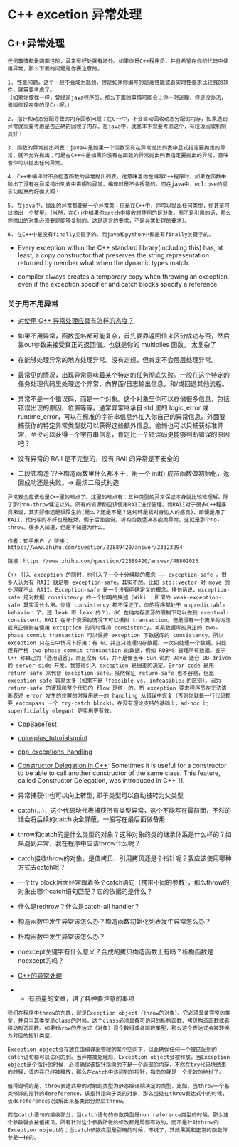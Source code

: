 # C++ excetion 异常处理

## C++异常处理

```
任何事情都是两面性的，异常有好处就有坏处。如果你是C++程序员，并且希望在你的代码中使用异常，那么下面的问题是你要注意的。

1. 性能问题。这个一般不会成为瓶颈，但是如果你编写的是高性能或者实时性要求比较强的软件，就需要考虑了。
（如果你像我一样，曾经是java程序员，那么下面的事情可能会让你一时迷糊，但是没办法，谁叫你现在学的是C++呢。）

2. 指针和动态分配导致的内存回收问题：在C++中，不会自动回收动态分配的内存，如果遇到异常就需要考虑是否正确的回收了内存。在java中，就基本不需要考虑这个，有垃圾回收机制真好！

3. 函数的异常抛出列表：java中是如果一个函数没有在异常抛出列表中显式指定要抛出的异常，就不允许抛出；可是在C++中是如果你没有在函数的异常抛出列表指定要抛出的异常，意味着你可以抛出任何异常。

4. C++中编译时不会检查函数的异常抛出列表。这意味着你在编写C++程序时，如果在函数中抛出了没有在异常抛出列表中声明的异常，编译时是不会报错的。而在java中，eclipse的提示功能真的好强大啊！

5. 在java中，抛出的异常都要是一个异常类；但是在C++中，你可以抛出任何类型，你甚至可以抛出一个整型。（当然，在C++中如果你catch中接收时使用的是对象，而不是引用的话，那么你抛出的对象必须要是能够复制的。这是语言的要求，不是异常处理的要求）。

6. 在C++中是没有finally关键字的。而java和python中都是有finally关键字的。
```

- Every exception within the C++ standard library(including this) has, at least, a copy constructor that preserves the string representation returned by member what when the dynamic types match.

- compiler always creates a temporary copy when throwing an exception, even if the exception specifier and catch blocks specify a reference


### 关于用不用异常

- [对使用 C++ 异常处理应具有怎样的态度？](https://www.zhihu.com/question/22889420)

- 如果不用异常，函数签名都可能复杂，首先要靠返回值来区分成功与否，然后靠out参数来接受真正的返回值。也就是你的 multiplies 函数。 太复杂了

- 在能够处理异常的地方处理异常。没有定规，但肯定不会层层处理异常。

- 最常见的情况，出现异常意味着某个特定的任务彻底失败。一般在这个特定的任务处理代码里处理这个异常，向界面/日志输出信息，和/或回退其他流程。

- 异常不是一个错误码，而是一个对象。这个对象里你可以存储很多信息，包括错误出现的原因、位置等等。通常异常继承自 std 里的 logic_error 或 runtime_error，可以在标准的字符串信息外加入你自己的异常信息。外面要捕获你的特定异常类型就可以获得这些额外信息，偷懒也可以只捕获标准异常，至少可以获得一个字符串信息，肯定比一个错误码更能够判断错误的原因吧？

- 没有异常的 RAII 是不完整的，没有 RAII 的异常是不安全的

- 二段式构造 ??->构造函数里什么都不干，用一个 init() 成员函数做初始化，返回成功还是失败。-> 最烦二段式构造

```
异常安全应该也是C++里的难点了。这里的难点有：三种类型的异常保证本身就比较难理解。除了那个no-throw保证以外。所有的资源都应该使用RAII进行管理。而RAII对于很多C++程序员来说，其实好像还是很陌生的(是么？还是不是？这纯粹是我对身边人的感觉)。即便是用了RAII，代码写的不好也是枉然。例子后面会说。析构函数坚决不能抛异常。这就是那个no-throw。很多人知道，但是不知道为什么。

作者：知乎用户 / 链接：https://www.zhihu.com/question/22889420/answer/23323294
```

```
链接：https://www.zhihu.com/question/22889420/answer/48802023

C++ 引入 exception 的同时，也引入了一个十分模糊的概念 —— exception-safe 。很多人认为有 RAII 就足够 exception-safe，其实不然。比如 std::vector 对 move 的处理就不止 RAII。Exception-safe 是一个没有明确定义的概念。换句话说，exception-safe 是对数据 consistency 的一个拙略的描述（Wiki 上所谓的 weak-exception-safe 其实没什么用。你连 consistency 都不保证了，你的程序都处于 unpredictable behavior 了，还 leak 不 leak 的？）。GC 在纯内存资源的限制下可以做到 eventual-consistent。RAII 在单个资源的情况下可以模拟 transaction。但是没有一个简单的方法能真正做到在使用 exception 的同时保持 consistency。关系数据库的真正的 two-phase commit transaction 可以保持 exception 下数据库的 consistency。所以 exception 只在三中情况下好用：有 GC 并且只处理内存数据。一次只处理一个数据。只处理有严格 two-phase commit transaction 的数据，例如 RDBMS 管理所有数据。鉴于 C++ 称自己为「通用语言」，而且没有 GC，并不是像当年 Sun 说的 Java 适合 DB-driven 的 server-side 开发。我觉得引入 exception 是很差的决定。Error code 是用 return-safe 来代替 exception-safe。虽然保证 return-safe 也不容易，但比 exception-safe 容易太多（如果不是「feasible vs. infeasible」的区别）。因为 return-safe 的逻辑和整个代码的 flow 是统一的。而 exception 要求程序员在无法清晰表述 error 发生的位置的时候用统一的 handling 从错误中恢复（否则你就每一行代码都要 encompass 一个 try-catch block）。在没有理论支持的基础上，ad-hoc 比 superficially elegant 更实用更有效。
```
- [CppBaseTest](https://github.com/fengbingchun/Messy_Test/tree/master/demo/CppBaseTest)
- [cplusplus_tutorialspoint](https://www.tutorialspoint.com/cplusplus)
- [cpp_exceptions_handling](https://www.tutorialspoint.com/cplusplus/cpp_exceptions_handling.htm)
- [Constructor Delegation in C++](https://www.geeksforgeeks.org/constructor-delegation-c/): Sometimes it is useful for a constructor to be able to call another constructor of the same class. This feature, called Constructor Delegation, was introduced in C++ 11.

- 异常捕获中也可以向上转型, 即子类型可以自动被转为父类型
- catch(...)，这个代码块代表捕获所有类型异常，这个不能写在最前面，不然的话会将后续的catch块全屏蔽，一般写在最后面做备用

- throw和catch的是什么类型的对象？这种对象的类的继承体系是什么样的？如果遇到异常，我在程序中应该throw什么呢？
- catch接收throw的对象，是值拷贝、引用拷贝还是个指针呢？我应该使用哪种方式去catch呢？
- 一个try block后面经常跟着多个catch语句（携带不同的参数），那么throw的对象由哪个catch语句匹配？它的依据的是什么？
- 什么是rethrow？什么是catch-all handler？
- 构造函数中发生异常该怎么办？构造函数初始化列表发生异常怎么办？
- 析构函数中发生异常该怎么办？
- noexcept关键字有什么意义？合成的拷贝构造函数上有吗？析构函数是noexcept的吗？

- [C++的异常处理](https://zhuanlan.zhihu.com/p/276337588) 
- - 有质量的文章，讲了各种要注意的事项

```
我们在程序中throw的东西，就是Exception object（throw的对象）。它必须具备完整的类型，并且当其类型是class的时候，这个class必须具备可访问的析构函数、拷贝构造函数或者移动构造函数。如果throw的表达式（对象）是个数组或者函数类型，那么这个表达式会被转换为对应的指针类型。

Exception object会存放在由编译器管理的某个空间下，以此确保任何一个被匹配到的catch语句都可以访问的到。当异常被处理后，Exception object会被释放。当Exception object是个指针的时候，必须确保该指针指向的不是一个局部的内存，不然在try代码块结束的时候，该内存已经被释放，那么在catch中访问到的指针，指向的就是一个无效的地址了。

值得说明的是，throw表达式中的对象的类型为静态编译期决定的类型，比如，当throw一个基类修饰的指针的dereference，该指针指向子类的对象，那么当处在throw表达式中的时候，该dereference只会解出来基类部分然后throw。

而在catch语句的接收部分，当catch语句的参数类型是non reference类型的时候，那么这个参数就会被值拷贝，所有针对这个参数所做的修改都是局部有效的，而不是针对throw的Exception object的；当catch参数类型是引用的时候，不说了，其效果就和正常的函数传参是一样的。
```
